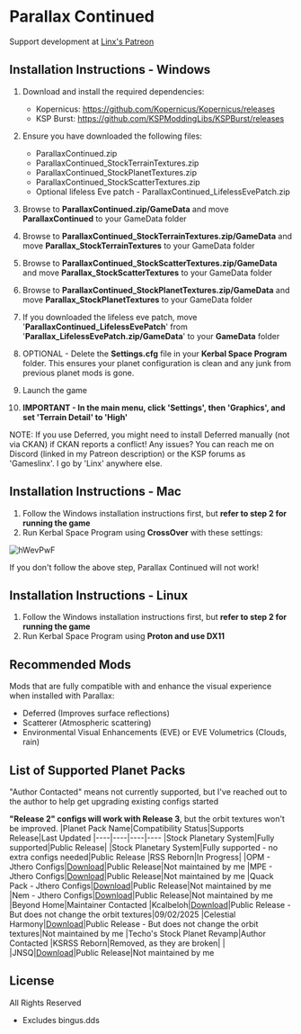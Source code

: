 # Parallax Continued
Support development at [Linx's Patreon](https://www.patreon.com/linx_)

## Installation Instructions - Windows

1. Download and install the required dependencies:
    - Kopernicus: https://github.com/Kopernicus/Kopernicus/releases
    - KSP Burst: https://github.com/KSPModdingLibs/KSPBurst/releases
    
2. Ensure you have downloaded the following files:
    - ParallaxContinued.zip
    - ParallaxContinued_StockTerrainTextures.zip
    - ParallaxContinued_StockPlanetTextures.zip
    - ParallaxContinued_StockScatterTextures.zip
    - Optional lifeless Eve patch - ParallaxContinued_LifelessEvePatch.zip

3. Browse to **ParallaxContinued.zip/GameData** and move **ParallaxContinued** to your GameData folder
4. Browse to **ParallaxContinued_StockTerrainTextures.zip/GameData** and move **Parallax_StockTerrainTextures** to your GameData folder
5. Browse to **ParallaxContinued_StockScatterTextures.zip/GameData** and move **Parallax_StockScatterTextures** to your GameData folder
6. Browse to **ParallaxContinued_StockPlanetTextures.zip/GameData** and move **Parallax_StockPlanetTextures** to your GameData folder
7. If you downloaded the lifeless eve patch, move '**ParallaxContinued_LifelessEvePatch**' from '**Parallax_LifelessEvePatch.zip/GameData**' to your **GameData** folder

8. OPTIONAL - Delete the **Settings.cfg** file in your **Kerbal Space Program** folder. This ensures your planet configuration is clean and any junk from previous planet mods is gone.

9. Launch the game

10. **IMPORTANT - In the main menu, click 'Settings', then 'Graphics', and set 'Terrain Detail' to 'High'**

NOTE: If you use Deferred, you might need to install Deferred manually (not via CKAN) if CKAN reports a conflict!
Any issues? You can reach me on Discord (linked in my Patreon description) or the KSP forums as 'Gameslinx'. I go by 'Linx' anywhere else.

## Installation Instructions - Mac

1. Follow the Windows installation instructions first, but **refer to step 2 for running the game**
2. Run Kerbal Space Program using **CrossOver** with these settings:
   
![hWevPwF](https://github.com/user-attachments/assets/6958cf71-8885-47f5-b90b-a30a8980c8d2)

If you don't follow the above step, Parallax Continued will not work!

## Installation Instructions - Linux

1. Follow the Windows installation instructions first, but **refer to step 2 for running the game**
2. Run Kerbal Space Program using **Proton and use DX11**

## Recommended Mods
Mods that are fully compatible with and enhance the visual experience when installed with Parallax:
 - Deferred (Improves surface reflections)
 - Scatterer (Atmospheric scattering)
 - Environmental Visual Enhancements (EVE) or EVE Volumetrics (Clouds, rain)

## List of Supported Planet Packs
"Author Contacted" means not currently supported, but I've reached out to the author to help get upgrading existing configs started

**"Release 2" configs will work with Release 3**, but the orbit textures won't be improved.
|Planet Pack Name|Compatibility Status|Supports Release|Last Updated
|----|----|----|----
|Stock Planetary System|Fully supported|Public Release|
|Stock Planetary System|Fully supported - no extra configs needed|Public Release
|RSS Reborn|In Progress|
|OPM - Jthero Configs|[Download](https://forum.kerbalspaceprogram.com/topic/226905-1125-aetherium-021-16-feb-2025-random-assortment-of-parallax-continued-configs/)|Public Release|Not maintained by me
|MPE - Jthero Configs|[Download](https://forum.kerbalspaceprogram.com/topic/226905-1125-aetherium-021-16-feb-2025-random-assortment-of-parallax-continued-configs/)|Public Release|Not maintained by me
|Quack Pack - Jthero Configs|[Download](https://forum.kerbalspaceprogram.com/topic/226905-1125-aetherium-021-16-feb-2025-random-assortment-of-parallax-continued-configs/)|Public Release|Not maintained by me
|Nem - Jthero Configs|[Download](https://forum.kerbalspaceprogram.com/topic/226905-1125-aetherium-021-16-feb-2025-random-assortment-of-parallax-continued-configs/)|Public Release|Not maintained by me
|Beyond Home|Maintainer Contacted
|Kcalbeloh|[Download](https://drive.google.com/file/d/1co_qgylXOP4WqXgu5gvF4qpDZzZp1qVt/view?usp=drive_link)|Public Release - But does not change the orbit textures|09/02/2025
|Celestial Harmony|[Download](https://github.com/ProximaCentauri-star/Celestial-Harmony/releases)|Public Release - But does not change the orbit textures|Not maintained by me
|Techo's Stock Planet Revamp|Author Contacted
|KSRSS Reborn|Removed, as they are broken| | 
|JNSQ|[Download](https://github.com/yukkine0704/JNSQ_ParallaxScattersContinued/releases)|Public Release|Not maintained by me

## License
All Rights Reserved
 - Excludes bingus.dds
